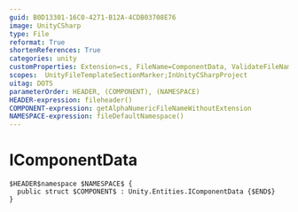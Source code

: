 ```yaml
---
guid: B0D13301-16C0-4271-B12A-4CDB03708E76
image: UnityCSharp
type: File
reformat: True
shortenReferences: True
categories: unity
customProperties: Extension=cs, FileName=ComponentData, ValidateFileName=True
scopes:  UnityFileTemplateSectionMarker;InUnityCSharpProject
uitag: DOTS
parameterOrder: HEADER, (COMPONENT), (NAMESPACE)
HEADER-expression: fileheader()
COMPONENT-expression: getAlphaNumericFileNameWithoutExtension
NAMESPACE-expression: fileDefaultNamespace()
---
```


# IComponentData

```
$HEADER$namespace $NAMESPACE$ {
  public struct $COMPONENT$ : Unity.Entities.IComponentData {$END$}
}
```
